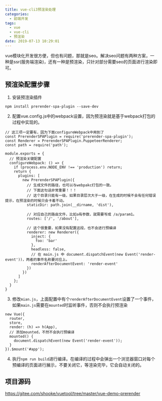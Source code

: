 ```yaml
---
title: vue-cli3预渲染处理
categories:
  - 前端开发
tags:
  - vue
  - vue-cli
  - 预渲染
date: 2019-07-13 10:29:01
---
```

vue模块化开发很方便，但也有问题，那就是seo。解决seo问题有两种方案，一种是ssr(服务端渲染)，还有一种是预渲染，只针对部分需要seo的页面进行渲染即可。
<!-- more -->
## 预渲染配置步骤
1. 安装预渲染插件
```
npm install prerender-spa-plugin --save-dev
```
2. 配置vue.config.js中的webpack设置，因为预渲染就是基于webpack打包的过程中实现的。
```
// 这三项一定要有，因为下面configureWebpack中用到了
const PrerenderSPAPlugin = require('prerender-spa-plugin');
const Renderer = PrerenderSPAPlugin.PuppeteerRenderer;
const path = require('path');

module.exports = {
  // 预渲染关键配置
  configureWebpack: () => {
    if (process.env.NODE_ENV !== 'production') return;
    return {
      plugins: [
        new PrerenderSPAPlugin({
          // 生成文件的路径，也可以与webpakc打包的一致。
          // 下面这句话非常重要！！！
          // 这个目录只能有一级，如果目录层次大于一级，在生成的时候不会有任何错误提示，在预渲染的时候只会卡着不动。
          staticDir: path.join(__dirname, 'dist'),
  
          // 对应自己的路由文件，比如a有参数，就需要写成 /a/param1。
          routes: ['/', '/about'],
  
          // 这个很重要，如果没有配置这段，也不会进行预编译
          renderer: new Renderer({
            inject: {
              foo: 'bar'
            },
            headless: false,
            // 在 main.js 中 document.dispatchEvent(new Event('render-event'))，两者的事件名称要对应上。
            renderAfterDocumentEvent: 'render-event'
          })
        })
      ]
    };
  }
}
```
3. 修改`mian.js`，上面配置中有个`renderAfterDocumentEvent`设置了一个事件，如果`main.js`需要在`mounted`时监听事件，否则不会执行预渲染
```
new Vue({
  router,
  store,
  render: (h) => h(App),
  // 添加mounted，不然不会执行预编译
  mounted() {
    document.dispatchEvent(new Event('render-event'));
  }
}).$mount('#app');
```
4. 执行`npm run build`进行编译。在编译的过程中会弹出一个浏览器窗口对每个预编译的页面进行展示，不要关闭它，等渲染完毕，它会自动关闭的。

## 项目源码
https://gitee.com/shooke/vuetool/tree/master/vue-demo-prerender